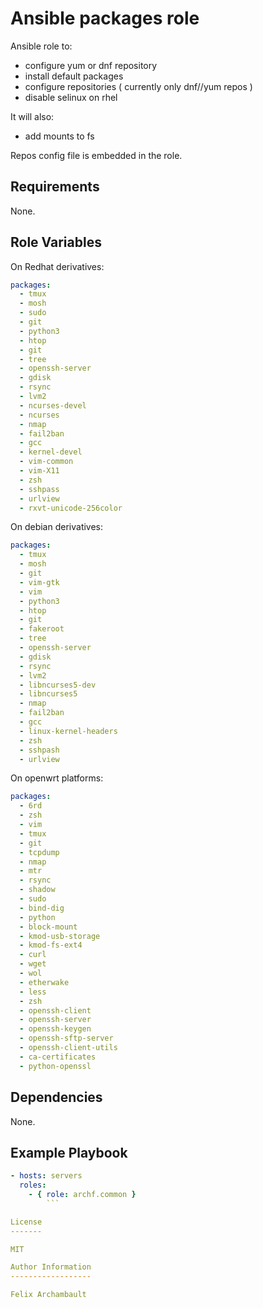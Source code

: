 Ansible packages role
=====================

Ansible role to:
  - configure yum or dnf repository
  - install default packages
  - configure repositories ( currently only dnf//yum repos )
  - disable selinux on rhel

It will also:
  - add mounts to fs

Repos config file is embedded in the role.

Requirements
------------

None.

Role Variables
--------------

On Redhat derivatives:

```yaml
packages:
  - tmux
  - mosh
  - sudo
  - git
  - python3
  - htop
  - git
  - tree
  - openssh-server
  - gdisk
  - rsync
  - lvm2
  - ncurses-devel
  - ncurses
  - nmap
  - fail2ban
  - gcc
  - kernel-devel
  - vim-common
  - vim-X11
  - zsh
  - sshpass
  - urlview
  - rxvt-unicode-256color
```

On debian derivatives:

```yaml
packages:
  - tmux
  - mosh
  - git
  - vim-gtk
  - vim
  - python3
  - htop
  - git
  - fakeroot
  - tree
  - openssh-server
  - gdisk
  - rsync
  - lvm2
  - libncurses5-dev
  - libncurses5
  - nmap
  - fail2ban
  - gcc
  - linux-kernel-headers
  - zsh
  - sshpash
  - urlview
```

On openwrt platforms:

```yaml
packages:
  - 6rd
  - zsh
  - vim
  - tmux
  - git
  - tcpdump
  - nmap
  - mtr
  - rsync
  - shadow
  - sudo
  - bind-dig
  - python
  - block-mount
  - kmod-usb-storage
  - kmod-fs-ext4
  - curl
  - wget
  - wol
  - etherwake
  - less
  - zsh
  - openssh-client
  - openssh-server
  - openssh-keygen
  - openssh-sftp-server
  - openssh-client-utils
  - ca-certificates
  - python-openssl
```

Dependencies
------------

None.

Example Playbook
-------------------------

```yaml
- hosts: servers
  roles:
    - { role: archf.common }
        ```

License
-------

MIT

Author Information
------------------

Felix Archambault
